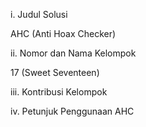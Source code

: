 i. Judul Solusi

AHC (Anti Hoax Checker) 

ii. Nomor dan Nama Kelompok

17 (Sweet Seventeen)

iii. Kontribusi Kelompok




iv. Petunjuk Penggunaan AHC
